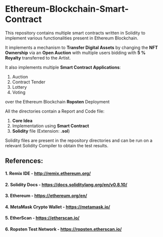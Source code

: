 # Ethereum-Blockchain-Smart-Contract

This repository contains multiple smart contracts written in Solidity to implement various functionalities present in Ethereum Blockchain.

It implements a mechanism to **Transfer Digital Assets** by changing the **NFT Ownership** via an **Open Auction** with multiple users bidding with
**5 % Royalty** transferred to the Artist.

It also implements multiple **Smart Contract Applications**:

1. Auction
2. Contract Tender
3. Lottery
4. Voting

over the Ethereum Blockchain **Ropsten** Deployment

All the directories contain a Report and Code file:

1. **Core Idea**
2. Implementation using **Smart Contract**
3. **Solidity** file (Extension: **.sol**)

Solidity files are present in the repository directories and can be run on a relevant Solidity Compiler to obtain the test results.

## References:

#### 1. Remix IDE - http://remix.ethereum.org/

#### 2. Solidity Docs - https://docs.soliditylang.org/en/v0.8.10/

#### 3. Ethereum - https://ethereum.org/en/

#### 4. MetaMask Crypto Wallet - https://metamask.io/

#### 5. EtherScan - https://etherscan.io/

#### 6. Ropsten Test Network - https://ropsten.etherscan.io/
